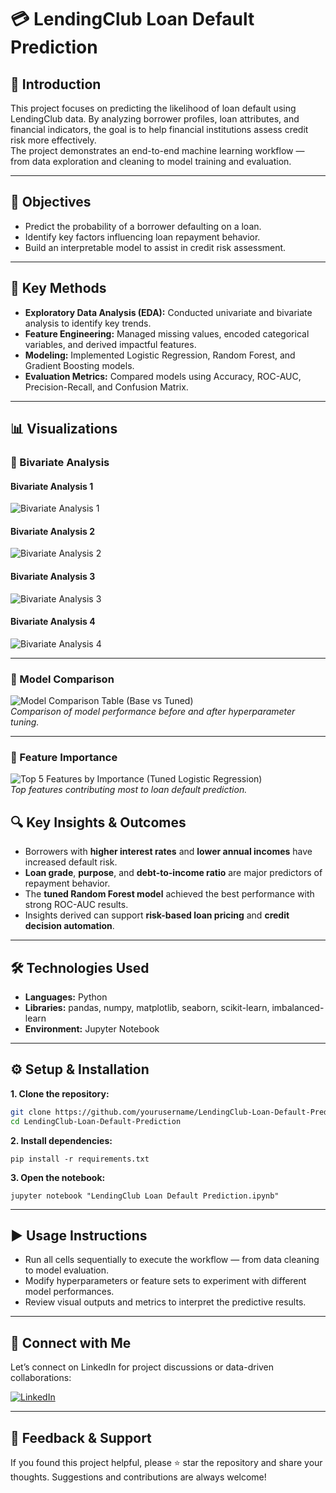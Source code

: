 # 💳 LendingClub Loan Default Prediction

## 📘 Introduction
This project focuses on predicting the likelihood of loan default using LendingClub data. By analyzing borrower profiles, loan attributes, and financial indicators, the goal is to help financial institutions assess credit risk more effectively.  
The project demonstrates an end-to-end machine learning workflow — from data exploration and cleaning to model training and evaluation.

---

## 🎯 Objectives
- Predict the probability of a borrower defaulting on a loan.  
- Identify key factors influencing loan repayment behavior.  
- Build an interpretable model to assist in credit risk assessment.

---

## 🧠 Key Methods
- **Exploratory Data Analysis (EDA):** Conducted univariate and bivariate analysis to identify key trends.  
- **Feature Engineering:** Managed missing values, encoded categorical variables, and derived impactful features.  
- **Modeling:** Implemented Logistic Regression, Random Forest, and Gradient Boosting models.  
- **Evaluation Metrics:** Compared models using Accuracy, ROC-AUC, Precision-Recall, and Confusion Matrix.

---

## 📊 Visualizations

### 🔹 Bivariate Analysis

#### Bivariate Analysis 1  
![Bivariate Analysis 1](./images/Bivariate_Analysis_1.png)  

#### Bivariate Analysis 2  
![Bivariate Analysis 2](./images/Bivariate_Analysis_2.png)  

#### Bivariate Analysis 3  
![Bivariate Analysis 3](./images/Bivariate_Analysis_3.png)  

#### Bivariate Analysis 4  
![Bivariate Analysis 4](./images/Bivariate_Analysis_4.png)  

---

### 🔹 Model Comparison
![Model Comparison Table (Base vs Tuned)](./images/Model%20Comparison%20Table%20%28Base%20vs%20Tuned%29.png)  
*Comparison of model performance before and after hyperparameter tuning.*

---

### 🔹 Feature Importance
![Top 5 Features by Importance (Tuned Logistic Regression)](./images/Top%205%20Features%20by%20Importance%20%28Tuned%20Logistic%20Regression%29.png)  
*Top features contributing most to loan default prediction.*


## 🔍 Key Insights & Outcomes
- Borrowers with **higher interest rates** and **lower annual incomes** have increased default risk.  
- **Loan grade**, **purpose**, and **debt-to-income ratio** are major predictors of repayment behavior.  
- The **tuned Random Forest model** achieved the best performance with strong ROC-AUC results.  
- Insights derived can support **risk-based loan pricing** and **credit decision automation**.

---

## 🛠️ Technologies Used
- **Languages:** Python  
- **Libraries:** pandas, numpy, matplotlib, seaborn, scikit-learn, imbalanced-learn  
- **Environment:** Jupyter Notebook  

---

## ⚙️ Setup & Installation
**1. Clone the repository:**
   ```bash
   git clone https://github.com/yourusername/LendingClub-Loan-Default-Prediction.git
   cd LendingClub-Loan-Default-Prediction
   ```
**2. Install dependencies:**
   ```
   pip install -r requirements.txt
   ```
**3. Open the notebook:**
   ```
   jupyter notebook "LendingClub Loan Default Prediction.ipynb"
   ```
---

## ▶️ Usage Instructions

- Run all cells sequentially to execute the workflow — from data cleaning to model evaluation.
- Modify hyperparameters or feature sets to experiment with different model performances.
- Review visual outputs and metrics to interpret the predictive results.

---

## 🔗 Connect with Me

Let’s connect on LinkedIn for project discussions or data-driven collaborations:

[![LinkedIn](https://img.shields.io/badge/LinkedIn-Profile-blue?logo=linkedin)](https://www.linkedin.com/in/indu-r-3a3767170/)

---

## 🙌 Feedback & Support

If you found this project helpful, please ⭐ star the repository and share your thoughts. Suggestions and contributions are always welcome!
